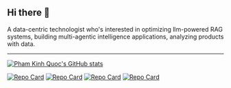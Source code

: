 ## Hi there 👋
A data-centric technologist who's interested in optimizing llm-powered RAG systems, building multi-agentic intelligence applications, analyzing products with data.
_______________________________________________________________________________________________________

[![Pham Kinh Quoc's GitHub stats](https://github-readme-stats.vercel.app/api?username=phamkinhquoc2002&show_icons=true&theme=radical)](https://github.com/anuraghazra/github-readme-stats)

[![Repo Card](https://github-readme-stats.vercel.app/api/pin/?username=phamkinhquoc2002&repo=dive-into-dl&show_icons=true&theme=radical)](https://github.com/phamkinhquoc2002/dive_into_deep_learning)
[![Repo Card](https://github-readme-stats.vercel.app/api/pin/?username=phamkinhquoc2002&repo=cd-player-motion&show_icons=true&theme=radical)](https://github.com/phamkinhquoc2002/cd-player-motion)
[![Repo Card](https://github-readme-stats.vercel.app/api/pin/?username=phamkinhquoc2002&repo=multi-agents-validator&show_icons=true&theme=radical)](https://github.com/phamkinhquoc2002/Ragification)
[![Repo Card](https://github-readme-stats.vercel.app/api/pin/?username=phamkinhquoc2002&repo=middle-finger-detection&show_icons=true&theme=radical)](https://github.com/phamkinhquoc2002/middle-finger-detection)

